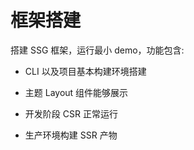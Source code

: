 # 框架搭建

搭建 SSG 框架，运行最小 demo，功能包含:

- CLI 以及项目基本构建环境搭建

- 主题 Layout 组件能够展示

- 开发阶段 CSR 正常运行

- 生产环境构建 SSR 产物
